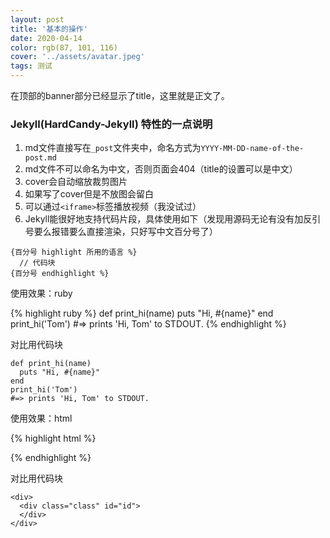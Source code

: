 ```yaml
---
layout: post
title: '基本的操作'
date: 2020-04-14
color: rgb(87, 101, 116)
cover: '../assets/avatar.jpeg'
tags: 测试
---
```

在顶部的banner部分已经显示了title，这里就是正文了。

### Jekyll(HardCandy-Jekyll) 特性的一点说明
1. md文件直接写在`_post`文件夹中，命名方式为`YYYY-MM-DD-name-of-the-post.md`
1. md文件不可以命名为中文，否则页面会404（title的设置可以是中文）
2. cover会自动缩放裁剪图片
3. 如果写了cover但是不放图会留白
3. 可以通过`<iframe>`标签播放视频（我没试过）
3. Jekyll能很好地支持代码片段，具体使用如下（发现用源码无论有没有加反引号要么报错要么直接渲染，只好写中文百分号了）
```
{百分号 highlight 所用的语言 %}
  // 代码块
{百分号 endhighlight %}
```

使用效果：ruby

{% highlight ruby %}
def print_hi(name)
  puts "Hi, #{name}"
end
print_hi('Tom')
#=> prints 'Hi, Tom' to STDOUT.
{% endhighlight %}

对比用代码块

```
def print_hi(name)
  puts "Hi, #{name}"
end
print_hi('Tom')
#=> prints 'Hi, Tom' to STDOUT.
```


使用效果：html

{% highlight html %}
<div>
  <div class="class" id="id">
  </div>
</div>
{% endhighlight %}

对比用代码块

```
<div>
  <div class="class" id="id">
  </div>
</div>
```
